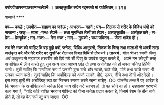 **वषोपवीताभरणपत्रस्रग्गन्धलेपनै: ।** **अलङ्कुर्वीत सप्रेम मद्भक्तो मां यथोचितम् ॥ ३२॥** 

शब्दार्थ **** 

**वष—** **कपड़े** **; उपवीत—** **ब्राह्मण का जनेऊ** **; आभरण—** **गहने** **; पत्र—** **तिलक से शरीर के विविध अंगों को सजाना** **; स्रक्—** **माला** **; गन्ध-लेपनै:—** **तथा सुगन्धित तेलों का लेपन** **; अलङ्कुर्वीत—** **अलंकृत करे** **; स-प्रेम—** **प्रेमपूर्वक** **; मत्-भक्त:—** **मेरा भक्त** **;** **माम्—** **मुझको** **; यथा उचितम्—** **जैसा आदेश हो।** **.** 

**तब मेरे भक्त को चाहिए कि वह मुझे वषों, जनेऊ, विविध आभूषनों, तिलक के चिन्ह** **तथा मालाओं से अच्छी तरह अलंकृत करे और मेरे शरीर पर सुगन्धित तेल का नियत विधि से** **लेप करे।** **तात्पर्य :** श्रील श्रीधर स्वामी *विष्णु धर्म उपपुराण* से महाराज अश्बरीष को दिये गये श्री विष्णु के उपदेश उद्धृत करते हैं, ''अपने मन को पूरी तरह अर्चाविग्रह में लीन करते हुए, तुम अन्य सारा आश्रय छोड़ दो तथा अर्चाविग्रह को ही अपना घनिष्ठ हितैषी मानो। तुश्हें चाहिए कि मानसिक रूप से उनकी पूजा करो और चलते, खड़े होते, सोते तथा खाते समय भी उनका ध्यान करो। तुश्हें चाहिए कि अर्चाविग्रह को अपने सामने, पीछे, ऊपर, नीचे तथा दोनों ओर देखो। इस तरह तुश्हें मेरे अर्चाविग्रह रूप का निरन्तर स्मरण करते रहना चाहिए।ÓÓ *गौतमीय तन्त्र* में यह आदेश है कि भगवान् के अर्चाविग्रह को जनेऊ दिया जाय और यदि सश्भव हो, तो वह सोने का हो। *नृङ्क्षसह पुराण* में कहा गया है, ''यदि कोई व्यक्ति भगवान् गोविन्द को पीला जनेऊ प्रदान करता है, जिसमें रेशम के तीन धागे होते हैं, तो वह वेदान्तमें पटु बन जाएगा।ÓÓ  